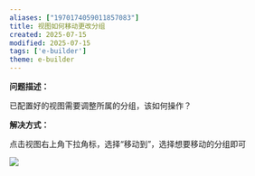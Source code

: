 ```yaml
---
aliases: ["1970174059011857083"]
title: 视图如何移动更改分组
created: 2025-07-15
modified: 2025-07-15
tags: ['e-builder']
theme: e-builder
---
```


**问题描述：**

已配置好的视图需要调整所属的分组，该如何操作？

**解决方式：**

点击视图右上角下拉角标，选择“移动到”，选择想要移动的分组即可

![](https://myhelpdoc.oss-cn-heyuan.aliyuncs.com/mdimages/984fbfca8fbfea4e58590ace9009b8db.jpg)